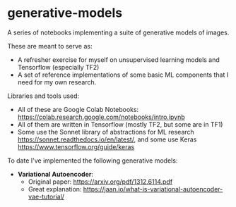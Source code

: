 # generative-models
A series of notebooks implementing a suite of generative models of images.

These are meant to serve as:
* A refresher exercise for myself on unsupervised learning models and Tensorflow (especially TF2)
* A set of reference implementations of some basic ML components that I need for my own research.

Libraries and tools used:
* All of these are Google Colab Notebooks: https://colab.research.google.com/notebooks/intro.ipynb
* All of them are written in Tensorflow (mostly TF2, but some are in TF1)
* Some use the Sonnet library of abstractions for ML research https://sonnet.readthedocs.io/en/latest/, and some use Keras https://www.tensorflow.org/guide/keras

To date I've implemented the following generative models:
* **Variational Autoencoder**: 
  * Original paper: https://arxiv.org/pdf/1312.6114.pdf 
  * Great explanation: https://jaan.io/what-is-variational-autoencoder-vae-tutorial/
